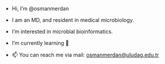 -  Hi, I’m @osmanmerdan
-  I am an MD, and resident in medical microbiology.
-  I’m interested in microbial bioinformatics.
-  I’m currently learning 🐍
 
- 📫 You can reach me via mail:
osmanmerdan@uludag.edu.tr
